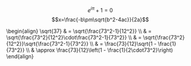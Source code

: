 $$e^{i \pi} + 1 = 0$$
$$x=\frac{-b\pm\sqrt{b^2-4ac}}{2a}$$

\begin{align}
\sqrt{37} & = \sqrt{\frac{73^2-1}{12^2}} \\\\
 & = \sqrt{\frac{73^2}{12^2}\cdot\frac{73^2-1}{73^2}} \\\\
 & = \sqrt{\frac{73^2}{12^2}}\sqrt{\frac{73^2-1}{73^2}} \\\\
 & = \frac{73}{12}\sqrt{1 - \frac{1}{73^2}} \\\\ 
 & \approx \frac{73}{12}\left(1 - \frac{1}{2\cdot73^2}\right)
\end{align}
